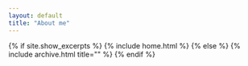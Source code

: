 ```yaml
---
layout: default
title: "About me"
---
```


{% if site.show_excerpts %}
  {% include home.html %}
{% else %}
  {% include archive.html title="" %}
{% endif %}

